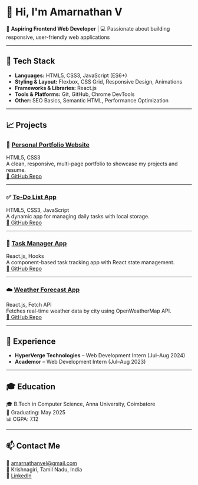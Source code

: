 # 👋 Hi, I'm Amarnathan V

🚀 **Aspiring Frontend Web Developer** | 💻 Passionate about building responsive, user-friendly web applications

---

## 🔧 Tech Stack
- **Languages:** HTML5, CSS3, JavaScript (ES6+)
- **Styling & Layout:** Flexbox, CSS Grid, Responsive Design, Animations
- **Frameworks & Libraries:** React.js
- **Tools & Platforms:** Git, GitHub, Chrome DevTools
- **Other:** SEO Basics, Semantic HTML, Performance Optimization

---

## 📈 Projects

### 👤 [Personal Portfolio Website](https://amarnathanv.github.io/portfolio)  
HTML5, CSS3  
A clean, responsive, multi-page portfolio to showcase my projects and resume.  
[🔗 GitHub Repo](https://github.com/amarnathanv/portfolio)

---

### ✅ [To-Do List App](https://amarnathanv.github.io/todo-app)  
HTML5, CSS3, JavaScript  
A dynamic app for managing daily tasks with local storage.  
[🔗 GitHub Repo](https://github.com/amarnathanv/todo-app)

---

### 📂 [Task Manager App](https://task-manager.netlify.app/)  
React.js, Hooks  
A component-based task tracking app with React state management.  
[🔗 GitHub Repo](https://github.com/amarnathanv/task-manager)

---

### ☁️ [Weather Forecast App](https://weather-app-react.netlify.app/)  
React.js, Fetch API  
Fetches real-time weather data by city using OpenWeatherMap API.  
[🔗 GitHub Repo](https://github.com/amarnathanv/weather-app)

---

## 💼 Experience
- **HyperVerge Technologies** – Web Development Intern (Jul–Aug 2024)
- **Academor** – Web Development Intern (Jul–Aug 2023)

---

## 🎓 Education
🎓 B.Tech in Computer Science, Anna University, Coimbatore  
📅 Graduating: May 2025  
📊 CGPA: 7.12

---

## 📫 Contact Me
📧 amarnathanvel@gmail.com  
📍 Krishnagiri, Tamil Nadu, India  
🔗 [LinkedIn](https://linkedin.com/in/amarnathanv)  
